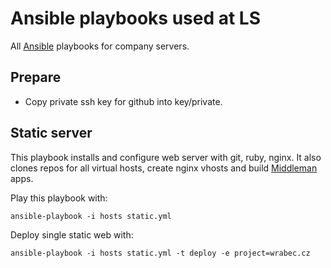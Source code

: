# Ansible playbooks used at LS

All [Ansible](http://www.ansibleworks.com) playbooks for company servers.

## Prepare

* Copy private ssh key for github into key/private.

## Static server

This playbook installs and configure web server with git, ruby, nginx. It also
clones repos for all virtual hosts, create nginx vhosts and build
[Middleman](http://www.middlemanapp.com) apps.

Play this playbook with:

    ansible-playbook -i hosts static.yml

Deploy single static web with:

    ansible-playbook -i hosts static.yml -t deploy -e project=wrabec.cz
